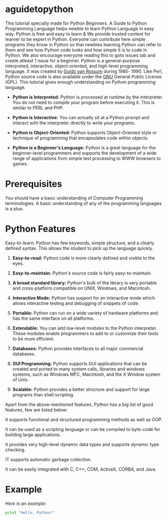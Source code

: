 # aguidetopython
This tutorial specially made for Python Beginners. A Guide to Python Programming Language helps newbie to learn Python Language in easy way.
Python is free and easy to learn & We provide trusted content for learner to be expert in Python.
Everyone can contribute here simple programs they know in Python so that
newbies learning Python can refer to them and see how Python code looks and how simple it is to code in Python. We also encourage everyone reading this to goto issues tab and create atleast 1 issue for a beginner.
Python is a general-purpose interpreted, interactive, object-oriented, and high-level programming language. It was created by [Guido van Rossum](https://en.wikipedia.org/wiki/Guido_van_Rossum) during 1985- 1990. Like Perl, Python source code is also available under the [GNU](http://www.gnu.org) General Public License (GPL). This tutorial gives enough understanding on Python programming language.

* **Python is Interpreted:** Python is processed at runtime by the interpreter. You do not need to compile your program before executing it. This is similar to PERL and PHP.

* **Python is Interactive:** You can actually sit at a Python prompt and interact with the interpreter directly to write your programs.

* **Python is Object-Oriented:** Python supports Object-Oriented style or technique of programming that encapsulates code within objects.

* **Python is a Beginner's Language:** Python is a great language for the beginner-level programmers and supports the development of a wide range of applications from simple text processing to WWW browsers to games.

# Prerequisites
You should have a basic understanding of Computer Programming terminologies. A basic understanding of any of the programming languages is a plus.

# Python Features
Easy-to-learn: Python has few keywords, simple structure, and a clearly defined syntax. This allows the student to pick up the language quickly.

1. **Easy-to-read:** Python code is more clearly defined and visible to the eyes.

2. **Easy-to-maintain:** Python's source code is fairly easy-to-maintain.

3. **A broad standard library:** Python's bulk of the library is very portable and cross-platform compatible on UNIX, Windows, and Macintosh.

4. **Interactive Mode:** Python has support for an interactive mode which allows interactive testing and debugging of snippets of code.

5. **Portable:** Python can run on a wide variety of hardware platforms and has the same interface on all platforms.

6. **Extendable:** You can add low-level modules to the Python interpreter. These modules enable programmers to add to or customize their tools to be more efficient.

7. **Databases:** Python provides interfaces to all major commercial databases.

8. **GUI Programming:** Python supports GUI applications that can be created and ported to many system calls, libraries and windows systems, such as Windows MFC, Macintosh, and the X Window system of Unix.

9. **Scalable:** Python provides a better structure and support for large programs than shell scripting.

Apart from the above-mentioned features, Python has a big list of good features, few are listed below:

It supports functional and structured programming methods as well as OOP.

It can be used as a scripting language or can be compiled to byte-code for building large applications.

It provides very high-level dynamic data types and supports dynamic type checking.

IT supports automatic garbage collection.

It can be easily integrated with C, C++, COM, ActiveX, CORBA, and Java.

# Example
*Here is an example:*

```python
print "Hello, Python!"
```


